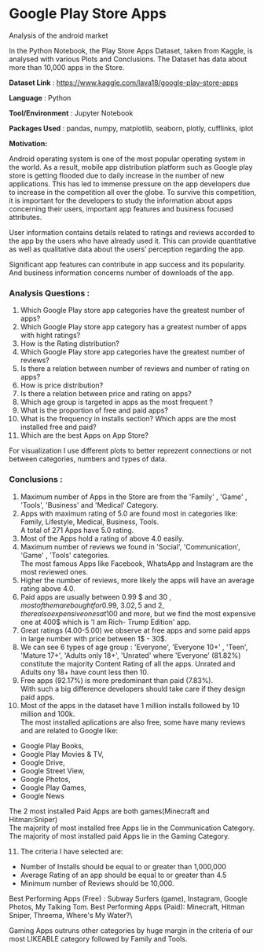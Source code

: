 # Google Play Store Apps
Analysis of the android market

In the Python Notebook, the Play Store Apps Dataset, taken from Kaggle, is analysed with various Plots and Conclusions. 
The Dataset has data about more than 10,000 apps in the Store.

**Dataset Link** : https://www.kaggle.com/lava18/google-play-store-apps

**Language** : Python

**Tool/Environment** : Jupyter Notebook

**Packages Used** : pandas, numpy, matplotlib, seaborn, plotly, cufflinks, iplot


**Motivation:**

Android operating system is one of the most popular operating system in the world. As a result, mobile app distribution platform such as Google play store is getting flooded due to daily increase
 in the number of new applications. This has led to immense pressure on the app developers due to increase in the competition all over the globe. 
To survive this competition, it is important for the developers to study the information about apps concerning their users, important app features and business focused attributes. 

User information contains details related to ratings and reviews accorded to the app by the users who have already used it. This can provide quantitative as well as qualitative data about the users’ perception
 regarding the app. 

Significant app features can contribute in app success and its popularity. And business information concerns number of downloads of the app. 

### Analysis Questions :

1. Which Google Play store app categories have the greatest number of apps?
2. Which Google Play store app category has a greatest number of apps with hight ratings?
3. How is the Rating distribution?
4. Which Google Play store app categories have the greatest number of reviews?
5. Is there a relation between number of reviews and number of rating on apps?
6. How is price distribution?
7. Is there a relation between price and rating on apps?
8. Which age group is targeted in apps as the most frequent ?
9. What is the proportion of free and paid apps?
10. What is the frequency in installs section? Which apps are the most installed free and paid?
11. Which are the best Apps on App Store?

For visualization I use different plots to better reprezent connections or not between
categories, numbers and types of data.


### Conclusions :

1. Maximum number of Apps in the Store are from the 'Family' , 'Game' , 'Tools', 'Business' and 'Medical' Category.
2. Apps with maximum rating of 5.0 are found most in categories like: Family, Lifestyle, Medical, Business, Tools.\
   A total of 271 Apps have 5.0 rating.
3. Most of the Apps hold a rating of above 4.0 easily.
4. Maximum number of reviews we found in 'Social', 'Communication', 'Game' , 'Tools' categories.\
   The most famous Apps like Facebook, WhatsApp and Instagram are the most reviewed ones.
5. Higher the number of reviews, more likely the apps will have an average rating above 4.0.
6. Paid apps are usually between 0.99 $ and 30 $, most of them are bought for 0.99$, 3.02$, 5$ and 2$, there also
expensive ones at 100$ and more, but we find the most expensive one at 400$ which is 'I am Rich- Trump Edition' app.
7. Great ratings (4.00-5.00) we observe at free apps and some paid apps in large number with price between 1$ - 30$.
8. We can see 6 types of age group : 'Everyone', 'Everyone 10+' , 'Teen', 'Mature 17+', 'Adults only 18+', 'Unrated' where
'Everyone' (81.82%) constitute the majority Content Rating of all the apps. Unrated and Adults ony 18+ have count less then 10.
9. Free apps (92.17%) is more predominant than paid (7.83%).\
   With such a big difference developers should take care if they design paid apps.
10. Most of the apps in the dataset have 1 million installs followed by 10 million and 100k.\
   The most installed aplications are also free, some have many reviews and are related to Google like:
- Google Play Books,
- Google Play Movies & TV,
- Google Drive,
- Google Street View,
- Google Photos,
- Google Play Games,
- Google News

The 2 most installed Paid Apps are both games(Minecraft and Hitman:Sniper)\
The majority of most installed free Apps lie in the Communication Category.\
The majority of most installed paid Apps lie in the Gaming Category.

11. The criteria I have selected are:
- Number of Installs should be equal to or greater than 1,000,000
- Average Rating of an app should be equal to or greater than 4.5
- Minimum number of Reviews should be 10,000.

Best Performing Apps (Free) : Subway Surfers (game), Instagram, Google Photos, My Talking Tom.
Best Performing Apps (Paid): Minecraft, Hitman Sniper, Threema, Where's My Water?\

Gaming Apps outruns other categories by huge margin in the criteria of our most LIKEABLE category followed
by Family and Tools.

